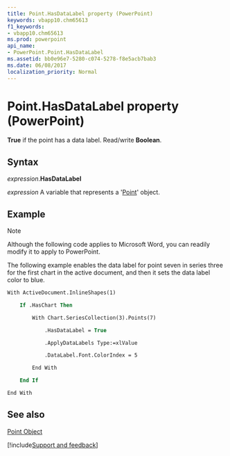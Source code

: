 ```yaml
---
title: Point.HasDataLabel property (PowerPoint)
keywords: vbapp10.chm65613
f1_keywords:
- vbapp10.chm65613
ms.prod: powerpoint
api_name:
- PowerPoint.Point.HasDataLabel
ms.assetid: bb0e96e7-5280-c074-5278-f8e5acb7bab3
ms.date: 06/08/2017
localization_priority: Normal
---
```



# Point.HasDataLabel property (PowerPoint)

 **True** if the point has a data label. Read/write **Boolean**.


## Syntax

_expression_.**HasDataLabel**

_expression_ A variable that represents a '[Point](PowerPoint.Point.md)' object.


## Example




> [!NOTE] 
> Although the following code applies to Microsoft Word, you can readily modify it to apply to PowerPoint.

The following example enables the data label for point seven in series three for the first chart in the active document, and then it sets the data label color to blue.




```vb
With ActiveDocument.InlineShapes(1)

    If .HasChart Then

        With Chart.SeriesCollection(3).Points(7)

            .HasDataLabel = True

            .ApplyDataLabels Type:=xlValue

            .DataLabel.Font.ColorIndex = 5

        End With

    End If

End With
```


## See also


[Point Object](PowerPoint.Point.md)

[!include[Support and feedback](~/includes/feedback-boilerplate.md)]